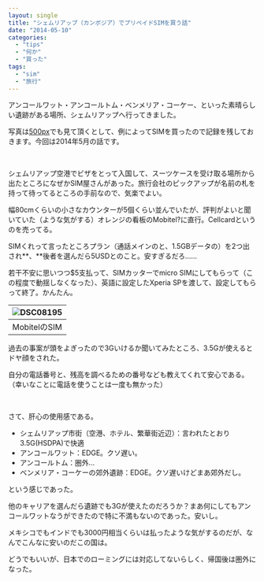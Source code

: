 ```yaml
---
layout: single
title: "シェムリアップ（カンボジア）でプリペイドSIMを買う話"
date: "2014-05-10"
categories: 
  - "tips"
  - "何か"
  - "買った"
tags: 
  - "sim"
  - "旅行"
---
```


アンコールワット・アンコールトム・ベンメリア・コーケー、といった素晴らしい遺跡がある場所、シェムリアップへ行ってきました。

写真は[500px](http://500px.com/naotaco)でも見て頂くとして、例によってSIMを買ったので記録を残しておきます。今回は2014年5月の話です。

 

シェムリアップ空港でビザをとって入国して、スーツケースを受け取る場所から出たところになぜかSIM屋さんがあった。旅行会社のピックアップが名前の札を持って待ってるところの手前なので、気楽でよい。

幅80cmくらいの小さなカウンターが5個くらい並んでいたが、評判がよいと聞いていた（ような気がする）オレンジの看板のMobitel?に直行。Cellcardというのを売ってる。

SIMくれって言ったところプラン（通話メインのと、1.5GBデータの）を2つ出され**、**後者を選んだら5USDとのこと。安すぎるだろ……

若干不安に思いつつ$5支払って、SIMカッターでmicro SIMにしてもらって（この程度で動揺しなくなった）、英語に設定したXperia SPを渡して、設定してもらって終了。かんたん。

| ![DSC08195](https://blog.naotaco.com/assets/images/posts/2014/05/DSC08195-400x266.jpg) |
|:--:|
|  MobitelのSIM |

過去の事案が頭をよぎったので3Gいけるか聞いてみたところ、3.5Gが使えるとドヤ顔をされた。

自分の電話番号と、残高を調べるための番号なども教えてくれて安心である。（幸いなことに電話を使うことは一度も無かった）

 

さて、肝心の使用感である。

- シェムリアップ市街（空港、ホテル、繁華街近辺）：言われたとおり3.5G(HSDPA)で快適
- アンコールワット：EDGE。クソ遅い。
- アンコールトム：圏外…
- ベンメリア・コーケーの郊外遺跡：EDGE。クソ遅いけどまあ郊外だし。

という感じであった。

他のキャリアを選んだら遺跡でも3Gが使えたのだろうか？まあ何にしてもアンコールワットなうができたので特に不満もないのであった。安いし。

メキシコでもインドでも3000円相当くらいは払ったような気がするのだが、なんでこんなに安いのだこの国は。

どうでもいいが、日本でのローミングには対応してないらしく、帰国後は圏外になった。
